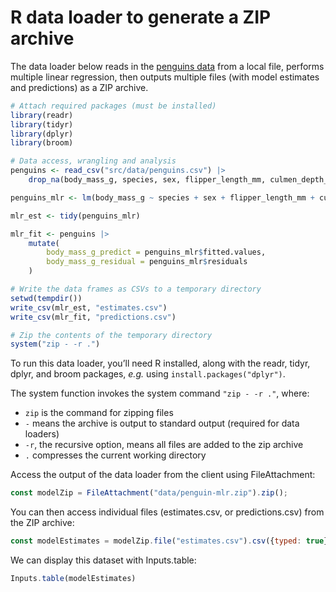 # R data loader to generate a ZIP archive

The data loader below reads in the [penguins data](https://journal.r-project.org/articles/RJ-2022-020/) from a local file, performs multiple linear regression, then outputs multiple files (with model estimates and predictions) as a ZIP archive.

```r
# Attach required packages (must be installed)
library(readr)
library(tidyr)
library(dplyr)
library(broom)

# Data access, wrangling and analysis
penguins <- read_csv("src/data/penguins.csv") |>
    drop_na(body_mass_g, species, sex, flipper_length_mm, culmen_depth_mm)

penguins_mlr <- lm(body_mass_g ~ species + sex + flipper_length_mm + culmen_depth_mm, data = penguins)

mlr_est <- tidy(penguins_mlr)

mlr_fit <- penguins |>
    mutate(
        body_mass_g_predict = penguins_mlr$fitted.values,
        body_mass_g_residual = penguins_mlr$residuals
    )

# Write the data frames as CSVs to a temporary directory
setwd(tempdir())
write_csv(mlr_est, "estimates.csv")
write_csv(mlr_fit, "predictions.csv")

# Zip the contents of the temporary directory
system("zip - -r .")
```

<div class="note">

To run this data loader, you’ll need R installed, along with the readr, tidyr, dplyr, and broom packages, _e.g._ using `install.packages("dplyr")`.

</div>

The system function invokes the system command `"zip - -r ."`, where:

- `zip` is the command for zipping files
- `-` means the archive is output to standard output (required for data loaders)
- `-r`, the recursive option, means all files are added to the zip archive
- `.` compresses the current working directory

Access the output of the data loader from the client using FileAttachment:

```js echo
const modelZip = FileAttachment("data/penguin-mlr.zip").zip();
```

You can then access individual files (estimates.csv, or predictions.csv) from the ZIP archive:

```js echo
const modelEstimates = modelZip.file("estimates.csv").csv({typed: true});
```

We can display this dataset with Inputs.table:

```js echo
Inputs.table(modelEstimates)
```
